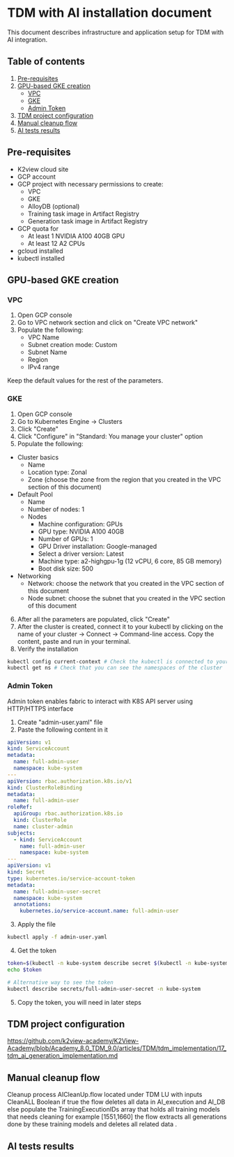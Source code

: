 # TDM with AI installation document

This document describes infrastructure and application setup for TDM with AI integration.

## Table of contents
1. [Pre-requisites](#pre-requisites)
2. [GPU-based GKE creation](#gpu-based-gke-creation)
    - [VPC](#vpc)
    - [GKE](#gke)
    - [Admin Token](#admin-token)
3. [TDM project configuration](#project-configuration)
4. [Manual cleanup flow ](#manual-cleanup-flow)
5. [AI tests results ](#ai_test_results)

## Pre-requisites
- K2view cloud site
- GCP account
- GCP project with necessary permissions to create:
    - VPC
    - GKE
    - AlloyDB (optional)
    - Training task image in Artifact Registry
    - Generation task image in Artifact Registry
- GCP quota for
    - At least 1 NVIDIA A100 40GB GPU
    - At least 12 A2 CPUs
- gcloud installed
- kubectl installed

## GPU-based GKE creation
### VPC
1. Open GCP console
2. Go to VPC network section and click on "Create VPC network"
3. Populate the following:
    - VPC Name
    - Subnet creation mode: Custom
    - Subnet Name
    - Region
    - IPv4 range

Keep the default values for the rest of the parameters.

### GKE
1. Open GCP console
2. Go to Kubernetes Engine -> Clusters
3. Click "Create"
4. Click "Configure" in "Standard: You manage your cluster" option
5. Populate the following:
- Cluster basics
    - Name
    - Location type: Zonal
    - Zone (choose the zone from the region that you created in the VPC section of this document)
- Default Pool
    - Name
    - Number of nodes: 1
    - Nodes
        - Machine configuration: GPUs
        - GPU type: NVIDIA A100 40GB
        - Number of GPUs: 1
        - GPU Driver installation: Google-managed
        - Select a driver version: Latest
        - Machine type: a2-highgpu-1g (12 vCPU, 6 core, 85 GB memory)
        - Boot disk size: 500
- Networking
    - Network: choose the network that you created in the VPC section of this document
    - Node subnet: choose the subnet that you created in the VPC section of this document
6. After all the parameters are populated, click "Create"
7. After the cluster is created, connect it to your kubectl by clicking on the name of your cluster -> Connect -> Command-line access. Copy the content, paste and run in your terminal.
8. Verify the installation
```bash
kubectl config current-context # Check the kubectl is connected to your cluster
kubectl get ns # Check that you can see the namespaces of the cluster
```

### Admin Token
Admin token enables fabric to interact with K8S API server using HTTP/HTTPS interface

1. Create "admin-user.yaml" file
2. Paste the following content in it
```yaml
apiVersion: v1
kind: ServiceAccount
metadata:
  name: full-admin-user
  namespace: kube-system
---
apiVersion: rbac.authorization.k8s.io/v1
kind: ClusterRoleBinding
metadata:
  name: full-admin-user
roleRef:
  apiGroup: rbac.authorization.k8s.io
  kind: ClusterRole
  name: cluster-admin
subjects:
  - kind: ServiceAccount
    name: full-admin-user
    namespace: kube-system
---
apiVersion: v1
kind: Secret
type: kubernetes.io/service-account-token
metadata:
  name: full-admin-user-secret
  namespace: kube-system
  annotations:
    kubernetes.io/service-account.name: full-admin-user
```
3. Apply the file
```bash
kubectl apply -f admin-user.yaml
```
4. Get the token
```bash
token=$(kubectl -n kube-system describe secret $(kubectl -n kube-system get secret | grep "full-admin-user-secret" | awk '{print $1}')| grep token: |awk '{print $2}')
echo $token

# Alternative way to see the token
kubectl describe secrets/full-admin-user-secret -n kube-system
```
5. Copy the token, you will need in later steps

## TDM project configuration
https://github.com/k2view-academy/K2View-Academy/blob/Academy_8.0_TDM_9.0/articles/TDM/tdm_implementation/17_tdm_ai_generation_implementation.md
## Manual cleanup flow 
Cleanup process AICleanUp.flow located under TDM LU with inputs CleanALL Boolean if true the flow deletes all data in AI_execution and AI_DB else populate the TrainingExecutionIDs array that holds all training models that needs cleaning for example [1551,1660] the flow extracts all generations done by these training models and deletes all related data .
## AI tests results
